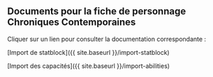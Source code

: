## Documents pour la fiche de personnage Chroniques Contemporaines ##

Cliquer sur un lien pour consulter la documentation correspondante :

[Import de statblock]({{ site.baseurl }}/import-statblock)

[Import des capacités]({{ site.baseurl }}/import-abilities)
<!--stackedit_data:
eyJoaXN0b3J5IjpbNDIyODYyNjYyLC05ODUzODA3NDhdfQ==
-->